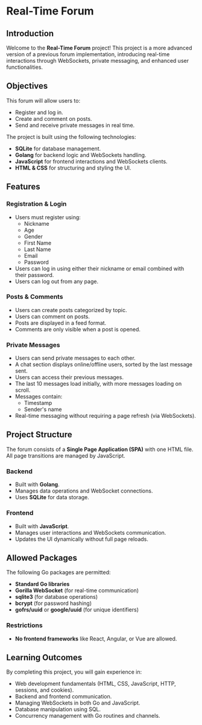 # Real-Time Forum

## Introduction
Welcome to the **Real-Time Forum** project! This project is a more advanced version of a previous forum implementation, introducing real-time interactions through WebSockets, private messaging, and enhanced user functionalities.

## Objectives
This forum will allow users to:
- Register and log in.
- Create and comment on posts.
- Send and receive private messages in real time.

The project is built using the following technologies:
- **SQLite** for database management.
- **Golang** for backend logic and WebSockets handling.
- **JavaScript** for frontend interactions and WebSockets clients.
- **HTML & CSS** for structuring and styling the UI.

## Features
### Registration & Login
- Users must register using:
  - Nickname
  - Age
  - Gender
  - First Name
  - Last Name
  - Email
  - Password
- Users can log in using either their nickname or email combined with their password.
- Users can log out from any page.

### Posts & Comments
- Users can create posts categorized by topic.
- Users can comment on posts.
- Posts are displayed in a feed format.
- Comments are only visible when a post is opened.

### Private Messages
- Users can send private messages to each other.
- A chat section displays online/offline users, sorted by the last message sent.
- Users can access their previous messages.
- The last 10 messages load initially, with more messages loading on scroll.
- Messages contain:
  - Timestamp
  - Sender's name
- Real-time messaging without requiring a page refresh (via WebSockets).

## Project Structure
The forum consists of a **Single Page Application (SPA)** with one HTML file. All page transitions are managed by JavaScript.

### Backend
- Built with **Golang**.
- Manages data operations and WebSocket connections.
- Uses **SQLite** for data storage.

### Frontend
- Built with **JavaScript**.
- Manages user interactions and WebSockets communication.
- Updates the UI dynamically without full page reloads.

## Allowed Packages
The following Go packages are permitted:
- **Standard Go libraries**
- **Gorilla WebSocket** (for real-time communication)
- **sqlite3** (for database operations)
- **bcrypt** (for password hashing)
- **gofrs/uuid** or **google/uuid** (for unique identifiers)

### Restrictions
- **No frontend frameworks** like React, Angular, or Vue are allowed.

## Learning Outcomes
By completing this project, you will gain experience in:
- Web development fundamentals (HTML, CSS, JavaScript, HTTP, sessions, and cookies).
- Backend and frontend communication.
- Managing WebSockets in both Go and JavaScript.
- Database manipulation using SQL.
- Concurrency management with Go routines and channels.



